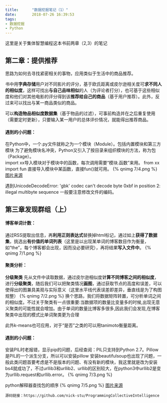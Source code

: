 ```yaml
---
title:      "数据挖掘笔记（1）"
date:       2018-07-26 16:39:53
tags:
- 数据挖掘
- Python
---
```


这里是关于集体智慧编程这本书前两章（2,3）的笔记

 

## 第二章：提供推荐
 思路为如何去寻找紧密相关的事物，应用类似于生活中的商品推荐。
 
书中用**字典存储**用户对不同影片的评分，基于欧氏距离或皮尔逊相关度可**求不同人的相似度**，这样可找出**与自己品味相似**的人（为评论者打分），也可基于这些相似度和他们对其他电影的评分得到该**推荐给自己的商品**（基于用户推荐）。此外，反过来可以找出与某一商品类似的商品。

可以**构造物品相似度数据集**（基于物品的过滤），可事前构造并在之后重复使用（需要定时更新），只要输入某一用户的总体评价情况，就能得出推荐商品。

#### 遇到的小问题：
在Python中，一个.py文件就称之为一个模块（Module）。包括内置模块和第三方模块
为了避免模块名冲突，Python又引入了按目录来组织模块的方法，称为包（Package）。  
import xx导入模块对于模块中的函数，每次调用需要“模块.函数”来用。
from xx import fun 直接导入模块中某函数，直接fun()就可用。
{% qnimg 7/4.png %}
[图片来源](https://www.liaoxuefeng.com/wiki/0014316089557264a6b348958f449949df42a6d3a2e542c000/0014318447437605e90206e261744c08630a836851f5183000)

遇到UnicodeDecodeError: 'gbk' codec can't decode byte 0xbf in position 2: illegal multibyte sequence
一般要注意修改文件的编码。

## 第三章发现群组（上）
#### 博客单词计数：
通过RSS提取出信息，再**利用正则表达式**替换掉html标记，通过如上**获得了数据集**，挑选出**有价值的单词列表**（这里是以出现某单词的博客数目作为衡量，如“the”，每个博客都会出现，因而没必要研究），再将结果**写入文件中**。
{% qnimg 7/1.png %}
#### 聚类分析：
**分级聚类**
先从文件中读取数据，通过皮尔逊相似度**计算不同博客之间的相似度**，进行**分级聚类**，随后我们可以把聚类情况**画图**，通过获取节点的高度和误差，可以使得出的图兼具美观与实际意义（这里水平线代表误差即差异，垂直线是为了构图规整）
{% qnimg 7/2.png %}
换个思路，我们将数据矩阵转置，可分析单词之间的相似度。不过关于聚类有一点很重要:当数据项的数量比变量多的时候,出现无意义聚类的可能性就会增加。由于单词的数量比博客多很多,因此我们会发现,在博客聚类中出现的模式比单词聚类更为合理

此外k-means也可应用，对于“是否”之类的可以用tanimoto衡量距离。

#### 遇到的小问题：
安装PIL时老报错，显示pip的问题，后经查阅：PIL只支持到Python 2.7。Pillow是PIL的一个派生分支，所以可以安装pillow
安装beautifulsoup也出现了问题，一般此类问题首要考虑是不是版本的问题、有没有新的模块，我这里就是改为安装bs4就成功了，不过urllib3和urllib2、urllib的区别较大，在python3中urllib2是变为urllib.request和urllib.error。
{% qnimg 7/3.png %}

python解释器查找包的顺序
{% qnimg 7/5.png %}
[图片来源](http://sanyuesha.com/2016/05/28/python-module-path-find/)



    源码链接：https://github.com/nick-stu/ProgrammingCollectiveIntelligence
